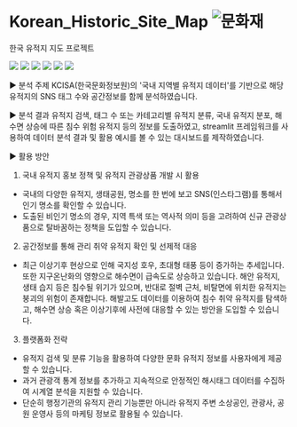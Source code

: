 # Korean_Historic_Site_Map  ![문화재](https://github.com/staro190/Korean_Historic_Site_Map/assets/16371108/09cb1eac-53ab-458c-b7c9-c7a81ac1ba39)

한국 유적지 지도 프로젝트

 <img src="https://img.shields.io/badge/파이썬-3776AB?style=flat&logo=python&logoColor=white"/> <img src="https://img.shields.io/badge/스트림릿-FF4B4B?style=flat&logo=streamlit&logoColor=white"/> <img src="https://img.shields.io/badge/엑셀-217346?style=flat&logo=microsoftexcel&logoColor=white"/> <img src="https://img.shields.io/badge/주피터-F37626?style=flat&logo=jupyter&logoColor=white"/> <img src="https://img.shields.io/badge/파이참-000000?style=flat&logo=pycharm&logoColor=white"/> <img src="https://img.shields.io/badge/인스타그램-E4405F?style=flat&logo=instagram&logoColor=white"/>


▶️ 분석 주제
KCISA(한국문화정보원)의 '국내 지역별 유적지 데이터'를 기반으로 해당 유적지의 SNS 태그 수와 공간정보를 함께 분석하였습니다.

▶️ 분석 결과
유적지 검색, 태그 수 또는 카테고리별 유적지 분류, 국내 유적지 분포, 해수면 상승에 따른 침수 위험 유적지 등의 정보를 도출하였고, streamlit 프레임워크를 사용하여 데이터 분석 결과 및 활용 예시를 볼 수 있는 대시보드를 제작하였습니다.

▶️ 활용 방안
1. 국내 유적지 홍보 정책 및 유적지 관광상품 개발 시 활용
- 국내의 다양한 유적지, 생태공원, 명소를 한 번에 보고 SNS(인스타그램)를 통해서 인기 명소를 확인할 수 있습니다.
- 도출된 비인기 명소의 경우, 지역 특색 또는 역사적 의미 등을 고려하여 신규 관광상품으로 탈바꿈하는 정책을 도입할 수 있습니다.

2. 공간정보를 통해 관리 취약 유적지 확인 및 선제적 대응
- 최근 이상기후 현상으로 인해 국지성 호우, 초대형 태풍 등이 증가하는 추세입니다. 또한 지구온난화의 영향으로 해수면이 급속도로 상승하고 있습니다. 해안 유적지, 생태 습지 등은 침수될 위기가 있으며, 반대로 절벽 근처, 비탈면에 위치한 유적지는 붕괴의 위험이 존재합니다. 해발고도 데이터를 이용하여 침수 취약 유적지를 탐색하고, 해수면 상승 혹은 이상기후에 사전에 대응할 수 있는 방안을 도입할 수 있습니다.

3. 플랫폼화 전략
- 유적지 검색 및 분류 기능을 활용하여 다양한 문화 유적지 정보를 사용자에게 제공할 수 있습니다.
- 과거 관광객 통계 정보를 추가하고 지속적으로 안정적인 해시태그 데이터를 수집하여 시계열 분석을 지원할 수 있습니다.
- 단순히 행정기관의 유적지 관리 기능뿐만 아니라 유적지 주변 소상공인, 관광사, 공원 운영사 등의 마케팅 정보로 활용될 수 있습니다.

